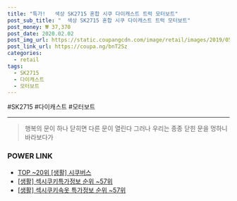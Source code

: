 ```yaml
--- 
title: "특가!   색상 SK2715 혼합 시쿠 다이캐스트 트럭 모터보트" 
post_sub_title: "  색상 SK2715 혼합 시쿠 다이캐스트 트럭 모터보트" 
post_money: ₩ 37,370 
post_date: 2020.02.02 
post_img_url: https://static.coupangcdn.com/image/retail/images/2019/05/22/16/2/1b48416a-cbaf-411b-8619-b39574256ad6.jpg 
post_link_url: https://coupa.ng/bnT2Sz 
categories: 
  - retail 
tags: 
  - SK2715 
  - 다이캐스트 
  - 모터보트 
--- 
```

  #SK2715 #다이캐스트 #모터보트 
<hr> 

> 행복의 문이 하나 닫히면 다른 문이 열린다 그러나 우리는 종종 닫힌 문을 멍하니 바라보다가 


### POWER LINK

* <a href="https://blog.naver.com/an0733/221793165198" target="_blank"> TOP ~20위 [생활] 시쿠버스</a>
* <a href="https://blog.naver.com/fasyy4321/221774537439" target="_blank"> [생활] 섹시쿠키특가정보 순위 ~57위</a>
* <a href="https://blog.naver.com/sakai111/221777279822" target="_blank"> [생활] 섹시쿠키속옷 특가정보 순위 ~57위</a>
